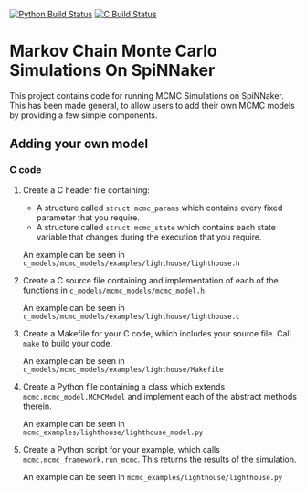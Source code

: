 [![Python Build Status](https://github.com/SpiNNakerManchester/MarkovChainMonteCarlo/workflows/Python%20Actions/badge.svg?branch=master)](https://github.com/SpiNNakerManchester/MarkovChainMonteCarlo/actions?query=workflow%3A%22Python+Actions%22+branch%3Amaster)
[![C Build Status](https://github.com/SpiNNakerManchester/MarkovChainMonteCarlo/workflows/C%20Actions/badge.svg?branch=master)](https://github.com/SpiNNakerManchester/MarkovChainMonteCarlo/actionpiNNFrontEndCommon?branch=master)

# Markov Chain Monte Carlo Simulations On SpiNNaker

This project contains code for running MCMC Simulations on SpiNNaker.  This has been made general, to allow users to add their own MCMC models by providing a few simple components.

## Adding your own model

### C code
1. Create a C header file containing:
    - A structure called ```struct mcmc_params``` which contains every fixed parameter that you require.
    - A structure called ```struct mcmc_state``` which contains each state variable that changes during the execution that you require.
    
    An example can be seen in ```c_models/mcmc_models/examples/lighthouse/lighthouse.h```

1. Create a C source file containing and implementation of each of the functions in ```c_models/mcmc_models/mcmc_model.h```

    An example can be seen in ```c_models/mcmc_models/examples/lighthouse/lighthouse.c```

1. Create a Makefile for your C code, which includes your source file.  Call ```make``` to build your code.

    An example can be seen in ```c_models/mcmc_models/examples/lighthouse/Makefile```

1. Create a Python file containing a class which extends ```mcmc.mcmc_model.MCMCModel``` and implement each of the abstract methods therein.

    An example can be seen in ```mcmc_examples/lighthouse/lighthouse_model.py```

1. Create a Python script for your example, which calls ```mcmc.mcmc_framework.run_mcmc```.  This returns the results of the simulation.

    An example can be seen in ```mcmc_examples/lighthouse/lighthouse.py```
